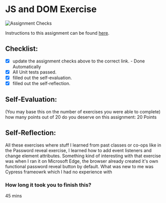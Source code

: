 JS and DOM Exercise
===================================
![Assignment Checks](https://github.com/IT3049C/JS-and-DOM-Exercises/workflows/Assignment%20Checks/badge.svg)

Instructions to this assignment can be found [here](https://it3049c.github.io/Material/Assignments/2.JavaScript_Exercises/).

## Checklist:
- [x] update the assignment checks above to the correct link. - Done Automatically
- [x] All Unit tests passed.
- [x] filled out the self-evaluation.
- [x] filled out the self-reflection.

## Self-Evaluation: 
(You may base this on the number of exercises you were able to complete)
how many points out of 20 do you deserve on this assignment: 20 Points

## Self-Reflection:
All these exercises where stuff I learned from past classes or co-ops like in the Password 
reveal exercise, I learned how to add event listeners and change element attributes.
Something kind of interesting with that exercise was when I ran it on Microsoft Edge,
the browser already created it's own functional password reveal button by default.
What was new to me was Cypress frameowrk which I had no experience with

### How long it took you to finish this?
45 mins